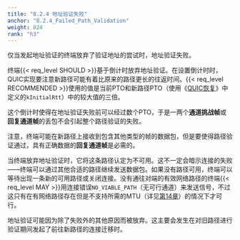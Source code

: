```yaml
---
title: "8.2.4 地址验证失败"
anchor: "8.2.4_Failed_Path_Validation"
weight: 824
rank: "h3"
---
```


仅当发起地址验证的终端放弃了验证地址的尝试时，地址验证失败。

终端{{< req_level SHOULD >}}基于倒计时放弃地址验证。在设置倒计时时，QUIC实现要注意新路径可能有着比原来的路径更长的往返时间。{{< req_level RECOMMENDED >}}使用的值是当前PTO和新路径PTO（使用《[QUIC恢复]()》中定义的`kInitialRtt`）中的较大值的三倍。

这个倒计时使得在地址验证失败前可以经过数个PTO，于是一两个**通道挑战帧**或**回复通道帧**的丢包不会引起整个路径验证的失败。

注意，终端可能在新路径上接收到包含其他类型的帧的数据包，但是要使得路径验证通过，具有正确数据的**回复通道帧**是必需的。

当终端放弃地址验证时，它将这条路径认定为不可用。这不一定会暗示连接的失败——终端可以通过其他合适的路径继续发送数据包。如果没有路径可用，终端可以等待出现一条新的可用路径或关闭连接。没有通往对端的有效网络路径的终端{{< req_level MAY >}}用连接错误`NO_VIABLE_PATH`（无可行通道）来发送信号，不过这只有在有网络路径存在但是不支持所需的MTU（详见[第14章]()）的情况下才可行。

地址验证可能因为除了失败外的其他原因而被放弃。这主要会发生在对旧路径进行验证期间发起了前往新路径的连接迁移时。
